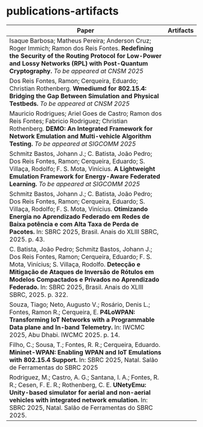 # publications-artifacts


| Paper | Artifacts |
|--------------------|-----------|
| Isaque Barbosa; Matheus Pereira; Anderson Cruz; Roger Immich; Ramon dos Reis Fontes. **Redefining the Security of the Routing Protocol for Low-Power and Lossy Networks (RPL) with Post-Quantum Cryptography.** _To be appeared at CNSM 2025_ |  |
| Dos Reis Fontes, Ramon; Cerqueira, Eduardo; Christian Rothenberg. **Wmediumd for 802.15.4: Bridging the Gap Between Simulation and Physical Testbeds.** _To be appeared at CNSM 2025_ | |
| Mauricio Rodrigues; Ariel Goes de Castro; Ramon dos Reis Fontes; Fabricio Rodriguez; Christian Rothenberg. **DEMO: An Integrated Framework for Network Emulation and Multi-vehicle Algorithm Testing.** _To be appeared at SIGCOMM 2025_ |  |
| Schmitz Bastos, Johann J.; C. Batista, João Pedro; Dos Reis Fontes, Ramon; Cerqueira, Eduardo; S. Villaça, Rodolfo; F. S. Mota, Vinícius. **A Lightweight Emulation Framework for Energy-Aware Federated Learning.** _To be appeared at SIGCOMM 2025_ |  |
| Schmitz Bastos, Johann J.; C. Batista, João Pedro; Dos Reis Fontes, Ramon; Cerqueira, Eduardo; S. Villaça, Rodolfo; F. S. Mota, Vinícius. **Otimizando Energia no Aprendizado Federado em Redes de Baixa potência e com Alta Taxa de Perda de Pacotes.** In: SBRC 2025, Brasil. Anais do XLIII SBRC, 2025. p. 43. |  |
| C. Batista, João Pedro; Schmitz Bastos, Johann J.; Dos Reis Fontes, Ramon; Cerqueira, Eduardo; F. S. Mota, Vinícius; S. Villaça, Rodolfo. **Detecção e Mitigação de Ataques de Inversão de Rótulos em Modelos Compactados e Privados no Aprendizado Federado.** In: SBRC 2025, Brasil. Anais do XLIII SBRC, 2025. p. 322. |  |
| Souza, Tiago; Neto, Augusto V.; Rosário, Denis L.; Fontes, Ramon R.; Cerqueira, E. **P4LoWPAN: Transforming IoT Networks with a Programmable Data plane and In-band Telemetry.** In: IWCMC 2025, Abu Dhabi. IWCMC 2025. p. 14. | |
| Filho, C.; Sousa, T.; Fontes, R. R.; Cerqueira, Eduardo. **Mininet-WPAN: Enabling WPAN and IoT Emulations with 802.15.4 Support.** In: SBRC 2025, Natal. Salão de Ferramentas do SBRC 2025 |  |
| Rodriguez, M.; Castro, A. G.; Santana, I. A.; Fontes, R. R.; Cesen, F. E. R.; Rothenberg, C. E. **UNetyEmu: Unity-based simulator for aerial and non-aerial vehicles with integrated network emulation.** In: SBRC 2025, Natal. Salão de Ferramentas do SBRC 2025. |  |
